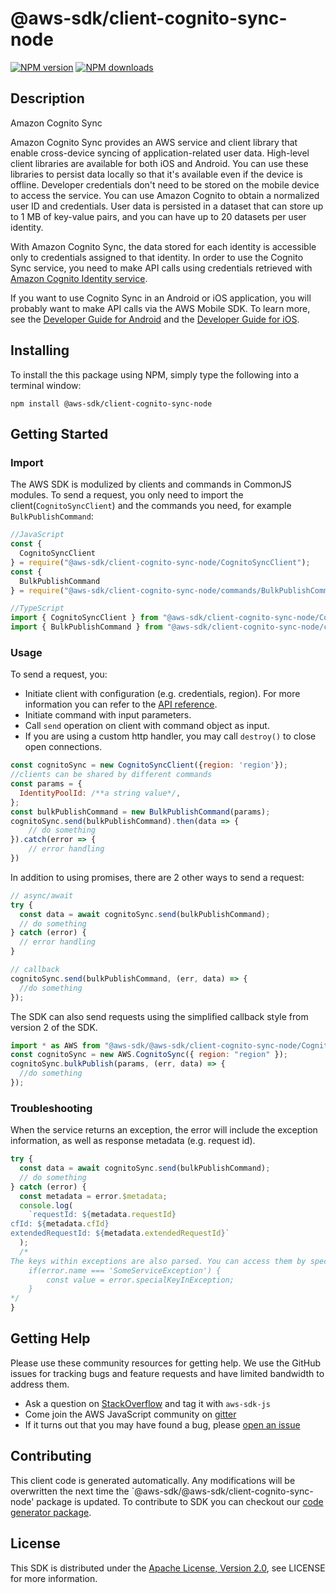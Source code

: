 # @aws-sdk/client-cognito-sync-node

[![NPM version](https://img.shields.io/npm/v/@aws-sdk/client-cognito-sync-node/preview.svg)](https://www.npmjs.com/package/@aws-sdk/client-cognito-sync-node)
[![NPM downloads](https://img.shields.io/npm/dm/@aws-sdk/client-cognito-sync-node.svg)](https://www.npmjs.com/package/@aws-sdk/client-cognito-sync-node)

## Description

<fullname>Amazon Cognito Sync</fullname> <p>Amazon Cognito Sync provides an AWS service and client library that enable cross-device syncing of application-related user data. High-level client libraries are available for both iOS and Android. You can use these libraries to persist data locally so that it's available even if the device is offline. Developer credentials don't need to be stored on the mobile device to access the service. You can use Amazon Cognito to obtain a normalized user ID and credentials. User data is persisted in a dataset that can store up to 1 MB of key-value pairs, and you can have up to 20 datasets per user identity.</p> <p>With Amazon Cognito Sync, the data stored for each identity is accessible only to credentials assigned to that identity. In order to use the Cognito Sync service, you need to make API calls using credentials retrieved with <a href="http://docs.aws.amazon.com/cognitoidentity/latest/APIReference/Welcome.html">Amazon Cognito Identity service</a>.</p> <p>If you want to use Cognito Sync in an Android or iOS application, you will probably want to make API calls via the AWS Mobile SDK. To learn more, see the <a href="http://docs.aws.amazon.com/mobile/sdkforandroid/developerguide/cognito-sync.html">Developer Guide for Android</a> and the <a href="http://docs.aws.amazon.com/mobile/sdkforios/developerguide/cognito-sync.html">Developer Guide for iOS</a>.</p>

## Installing

To install the this package using NPM, simply type the following into a terminal window:

```
npm install @aws-sdk/client-cognito-sync-node
```

## Getting Started

### Import

The AWS SDK is modulized by clients and commands in CommonJS modules. To send a request, you only need to import the client(`CognitoSyncClient`) and the commands you need, for example `BulkPublishCommand`:

```javascript
//JavaScript
const {
  CognitoSyncClient
} = require("@aws-sdk/client-cognito-sync-node/CognitoSyncClient");
const {
  BulkPublishCommand
} = require("@aws-sdk/client-cognito-sync-node/commands/BulkPublishCommand");
```

```javascript
//TypeScript
import { CognitoSyncClient } from "@aws-sdk/client-cognito-sync-node/CognitoSyncClient";
import { BulkPublishCommand } from "@aws-sdk/client-cognito-sync-node/commands/BulkPublishCommand";
```

### Usage

To send a request, you:

- Initiate client with configuration (e.g. credentials, region). For more information you can refer to the [API reference][].
- Initiate command with input parameters.
- Call `send` operation on client with command object as input.
- If you are using a custom http handler, you may call `destroy()` to close open connections.

```javascript
const cognitoSync = new CognitoSyncClient({region: 'region'});
//clients can be shared by different commands
const params = {
  IdentityPoolId: /**a string value*/,
};
const bulkPublishCommand = new BulkPublishCommand(params);
cognitoSync.send(bulkPublishCommand).then(data => {
    // do something
}).catch(error => {
    // error handling
})
```

In addition to using promises, there are 2 other ways to send a request:

```javascript
// async/await
try {
  const data = await cognitoSync.send(bulkPublishCommand);
  // do something
} catch (error) {
  // error handling
}
```

```javascript
// callback
cognitoSync.send(bulkPublishCommand, (err, data) => {
  //do something
});
```

The SDK can also send requests using the simplified callback style from version 2 of the SDK.

```javascript
import * as AWS from "@aws-sdk/@aws-sdk/client-cognito-sync-node/CognitoSync";
const cognitoSync = new AWS.CognitoSync({ region: "region" });
cognitoSync.bulkPublish(params, (err, data) => {
  //do something
});
```

### Troubleshooting

When the service returns an exception, the error will include the exception information, as well as response metadata (e.g. request id).

```javascript
try {
  const data = await cognitoSync.send(bulkPublishCommand);
  // do something
} catch (error) {
  const metadata = error.$metadata;
  console.log(
    `requestId: ${metadata.requestId}
cfId: ${metadata.cfId}
extendedRequestId: ${metadata.extendedRequestId}`
  );
  /*
The keys within exceptions are also parsed. You can access them by specifying exception names:
    if(error.name === 'SomeServiceException') {
        const value = error.specialKeyInException;
    }
*/
}
```

## Getting Help

Please use these community resources for getting help. We use the GitHub issues for tracking bugs and feature requests and have limited bandwidth to address them.

- Ask a question on [StackOverflow](https://stackoverflow.com/questions/tagged/aws-sdk-js) and tag it with `aws-sdk-js`
- Come join the AWS JavaScript community on [gitter](https://gitter.im/aws/aws-sdk-js-v3)
- If it turns out that you may have found a bug, please [open an issue](https://github.com/aws/aws-sdk-js-v3/issues)

## Contributing

This client code is generated automatically. Any modifications will be overwritten the next time the `@aws-sdk/@aws-sdk/client-cognito-sync-node' package is updated. To contribute to SDK you can checkout our [code generator package][].

## License

This SDK is distributed under the
[Apache License, Version 2.0](http://www.apache.org/licenses/LICENSE-2.0),
see LICENSE for more information.

[code generator package]: https://github.com/aws/aws-sdk-js-v3/tree/master/packages/service-types-generator
[api reference]: https://docs.aws.amazon.com/AWSJavaScriptSDK/latest/

